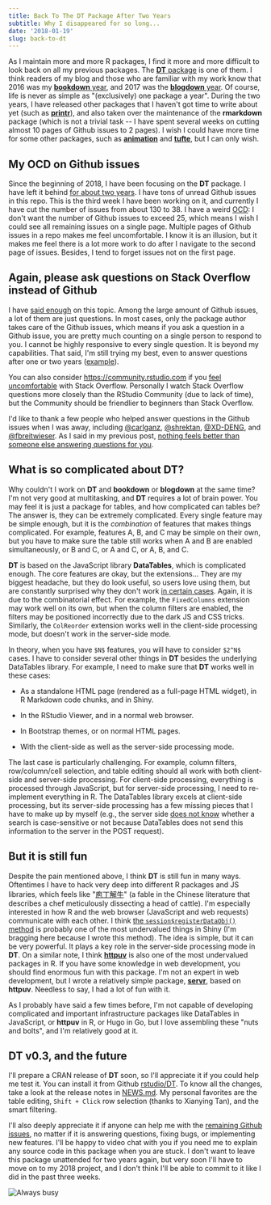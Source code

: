 ```yaml
---
title: Back To The DT Package After Two Years
subtitle: Why I disappeared for so long...
date: '2018-01-19'
slug: back-to-dt
---
```


As I maintain more and more R packages, I find it more and more difficult to look back on all my previous packages. The [**DT** package](https://github.com/rstudio/DT) is one of them. I think readers of my blog and those who are familiar with my work know that 2016 was my [**bookdown** year](/en/2017/09/the-bookdown-book-in-retrospect/), and 2017 was the [**blogdown** year](/en/2017/12/blogdown-book/). Of course, life is never as simple as "(exclusively) one package a year". During the two years, I have released other packages that I haven't got time to write about yet (such as [**printr**](https://github.com/yihui/printr)), and also taken over the maintenance of the **rmarkdown** package (which is not a trivial task -- I have spent several weeks on cutting almost 10 pages of Github issues to 2 pages). I wish I could have more time for some other packages, such as [**animation**](https://github.com/yihui/animation) and [**tufte**](https://github.com/rstudio/tufte), but I can only wish.

## My OCD on Github issues

Since the beginning of 2018, I have been focusing on the **DT** package. I have left it behind [for about two years](https://github.com/rstudio/DT/graphs/contributors). I have tons of unread Github issues in this repo. This is the third week I have been working on it, and currently I have cut the number of issues from about 130 to 38. I have a weird [OCD](https://en.wikipedia.org/wiki/Obsessive%E2%80%93compulsive_disorder): I don't want the number of Github issues to exceed 25, which means I wish I could see all remaining issues on a single page. Multiple pages of Github issues in a repo makes me feel uncomfortable. I know it is an illusion, but it makes me feel there is a lot more work to do after I navigate to the second page of issues. Besides, I tend to forget issues not on the first page.

## Again, please ask questions on Stack Overflow instead of Github

I have [said enough](/en/2017/08/so-gh-email/) on this topic. Among the large amount of Github issues, a lot of them are just questions. In most cases, only the package author takes care of the Github issues, which means if you ask a question in a Github issue, you are pretty much counting on a single person to respond to you. I cannot be highly responsive to every single question. It is beyond my capabilities. That said, I'm still trying my best, even to answer questions after one or two years ([example](https://github.com/rstudio/DT/issues/391)).

You can also consider https://community.rstudio.com if you [feel uncomfortable](/en/2017/12/so-bounties/) with Stack Overflow. Personally I watch Stack Overflow questions more closely than the RStudio Community (due to lack of time), but the Community should be friendlier to beginners than Stack Overflow.

I'd like to thank a few people who helped answer questions in the Github issues when I was away, including [@carlganz](https://github.com/carlganz), [@shrektan](https://github.com/shrektan), [@XD-DENG](https://github.com/XD-DENG), and [@fbreitwieser](https://github.com/fbreitwieser). As I said in my previous post, [nothing feels better than someone else answering questions for you](/en/2018/01/thanks-marcel-schilling/).

## What is so complicated about DT?

Why couldn't I work on **DT** and **bookdown** or **blogdown** at the same time? I'm not very good at multitasking, and **DT** requires a lot of brain power. You may feel it is just a package for tables, and how complicated can tables be? The answer is, they can be extremely complicated. Every single feature may be simple enough, but it is the _combination_ of features that makes things complicated. For example, features A, B, and C may be simple on their own, but you have to make sure the table still works when A and B are enabled simultaneously, or B and C, or A and C, or A, B, and C.

**DT** is based on the JavaScript library **DataTables**, which is complicated enough. The core features are okay, but the extensions... They are my biggest headache, but they do look useful, so users love using them, but are constantly surprised why they don't work [in certain cases](https://rstudio.github.io/DT/extensions.html). Again, it is due to the combinatorial effect. For example, the `FixedColumns` extension may work well on its own, but when the column filters are enabled, the filters may be positioned incorrectly due to the dark JS and CSS tricks. Similarly, the `ColReorder` extension works well in the client-side processing mode, but doesn't work in the server-side mode.

In theory, when you have `$N$` features, you will have to consider `$2^N$` cases. I have to consider several other things in **DT** besides the underlying DataTables library. For example, I need to make sure that **DT** works well in these cases:

- As a standalone HTML page (rendered as a full-page HTML widget), in R Markdown code chunks, and in Shiny.

- In the RStudio Viewer, and in a normal web browser.

- In Bootstrap themes, or on normal HTML pages.

- With the client-side as well as the server-side processing mode.

The last case is particularly challenging. For example, column filters, row/column/cell selection, and table editing should all work with both client-side and server-side processing. For client-side processing, everything is processed through JavaScript, but for server-side processing, I need to re-implement everything in R. The DataTables library excels at client-side processing, but its server-side processing has a few missing pieces that I have to make up by myself (e.g., the server side [does not know](https://github.com/rstudio/DT/blob/2431b9960125/R/shiny.R#L573-L576) whether a search is case-sensitive or not because DataTables does not send this information to the server in the POST request).

## But it is still fun

Despite the pain mentioned above, I think **DT** is still fun in many ways. Oftentimes I have to hack very deep into different R packages and JS libraries, which feels like "[庖丁解牛](https://zh.wikipedia.org/wiki/%E5%BA%96%E4%B8%81%E8%A7%A3%E7%89%9B)" (a fable in the Chinese literature that describes a chef meticulously dissecting a head of cattle). I'm especially interested in how R and the web browser (JavaScript and web requests) communicate with each other. I think [the `session$registerDataObj()` method](https://slides.yihui.org/2016-Shiny-DT-Yihui-Xie.html) is probably one of the most undervalued things in Shiny (I'm bragging here because I wrote this method). The idea is simple, but it can be very powerful. It plays a key role in the server-side processing mode in **DT**. On a similar note, I think [**httpuv**](https://github.com/rstudio/httpuv) is also one of the most undervalued packages in R. If you have some knowledge in web development, you should find enormous fun with this package. I'm not an expert in web development, but I wrote a relatively simple package, [**servr**](https://github.com/yihui/servr), based on **httpuv**. Needless to say, I had a lot of fun with it.

As I probably have said a few times before, I'm not capable of developing complicated and important infrastructure packages like DataTables in JavaScript, or **httpuv** in R, or Hugo in Go, but I love assembling these "nuts and bolts", and I'm relatively good at it.

## DT v0.3, and the future

I'll prepare a CRAN release of **DT** soon, so I'll appreciate it if you could help me test it. You can install it from Github [rstudio/DT](https://github.com/rstudio/DT). To know all the changes, take a look at the release notes in [NEWS.md](https://github.com/rstudio/DT/blob/master/NEWS.md). My personal favorites are the table editing, `Shift + Click` row selection (thanks to Xianying Tan), and the smart filtering.

I'll also deeply appreciate it if anyone can help me with the [remaining Github issues](https://github.com/rstudio/DT/issues), no matter if it is answering questions, fixing bugs, or implementing new features. I'll be happy to video chat with you if you need me to explain any source code in this package when you are stuck. I don't want to leave this package unattended for two years again, but very soon I'll have to move on to my 2018 project, and I don't think I'll be able to commit to it like I did in the past three weeks.

![Always busy](https://slides.yihui.org/gif/repeat-smoke.gif)
